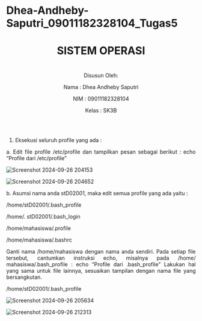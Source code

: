 # Dhea-Andheby-Saputri_09011182328104_Tugas5
<div align="center">

# SISTEM OPERASI 
# 

Disusun Oleh:

Nama    : Dhea Andheby Saputri

NIM     : 09011182328104

Kelas   : SK3B

<br>
<br>

</div>

<div align="justify">
  
1. Eksekusi seluruh profile yang ada :
   
a. Edit file profile /etc/profile dan tampilkan pesan sebagai berikut : echo “Profile dari /etc/profile”

![Screenshot 2024-09-26 204153](https://github.com/user-attachments/assets/6dc6a6d0-5dff-4280-9111-00df092f3b11)

![Screenshot 2024-09-26 204652](https://github.com/user-attachments/assets/53eb8f80-69f1-4679-96cc-67b7dfd43082)

b. Asumsi nama anda stD02001, maka edit semua profile yang ada yaitu :

/home/stD02001/.bash_profile

/home/. stD02001/.bash_login

/home/mahasiswa/.profile

/home/mahasiswa/.bashrc

Ganti nama /home/mahasiswa dengan nama anda sendiri. Pada setiap file tersebut, cantumkan instruksi echo, misalnya pada /home/ mahasiswa/.bash_profile : echo “Profile dari .bash_profile” Lakukan hal yang sama untuk file lainnya, sesuaikan tampilan dengan nama file yang bersangkutan.

/home/stD02001/.bash_profile

![Screenshot 2024-09-26 205634](https://github.com/user-attachments/assets/2add3b45-105e-41e3-9786-b044d75d570e)

![Screenshot 2024-09-26 212313](https://github.com/user-attachments/assets/8c35dffe-30bc-4061-82b3-d21c2194e4a9)





